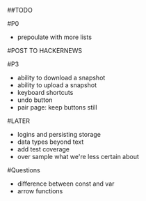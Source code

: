 ##TODO

#P0
 
 - prepoulate with more lists


#POST TO HACKERNEWS

#P3
 - ability to download a snapshot
 - ability to upload a snapshot
 - keyboard shortcuts
 - undo button
 - pair page: keep buttons still 



#LATER
 - logins and persisting storage
 - data types beyond text
 - add test coverage
 - over sample what we're less certain about

#Questions
- difference between const and var
- arrow functions
